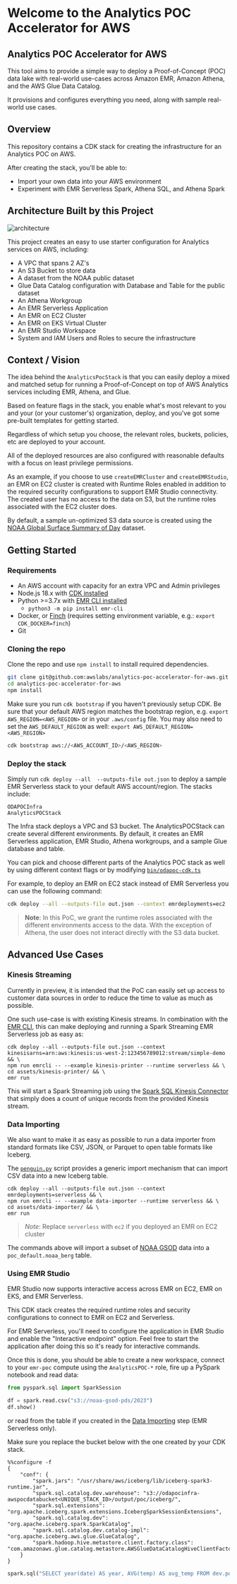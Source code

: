 # Welcome to the Analytics POC Accelerator for AWS

## Analytics POC Accelerator for AWS

This tool aims to provide a simple way to deploy a Proof-of-Concept (POC) data lake with real-world use-cases across
Amazon EMR, Amazon Athena, and the AWS Glue Data Catalog.

It provisions and configures everything you need, along with sample real-world use cases.

## Overview

This repository contains a CDK stack for creating the infrastructure for an Analytics POC on AWS.

After creating the stack, you'll be able to:

- Import your own data into your AWS environment
- Experiment with EMR Serverless Spark, Athena SQL, and Athena Spark

## Architecture Built by this Project

![architecture](img/AWSAnalyticsPOC.png)

This project creates an easy to use starter configuration for Analytics services on AWS, including:

- A VPC that spans 2 AZ's
- An S3 Bucket to store data
- A dataset from the NOAA public dataset
- Glue Data Catalog configuration with Database and Table for the public dataset
- An Athena Workgroup
- An EMR Serverless Application
- An EMR on EC2 Cluster
- An EMR on EKS Virtual Cluster
- An EMR Studio Workspace
- System and IAM Users and Roles to secure the infrastructure

## Context / Vision

The idea behind the `AnalyticsPocStack` is that you can easily deploy a mixed and matched setup for running a Proof-of-Concept on top of AWS Analytics services including EMR, Athena, and Glue.

Based on feature flags in the stack, you enable what's most relevant to you and your (or your customer's) organization, deploy, and you've got some pre-built templates for getting started.

Regardless of which setup you choose, the relevant roles, buckets, policies, etc are deployed to your account. 

All of the deployed resources are also configured with reasonable defaults with a focus on least privilege permissions.

As an example, if you choose to use `createEMRCluster` and  `createEMRStudio`, an EMR on EC2 cluster is created with 
Runtime Roles enabled in addition to the required security configurations to support EMR Studio connectivity.
The created user has no access to the data on S3, but the runtime roles associated with the EC2 cluster does.

By default, a sample un-optimized S3 data source is created using the [NOAA Global Surface Summary of Day](https://aws.amazon.com/marketplace/pp/prodview-yyq26ae3m6csk#usage) dataset.


## Getting Started

### Requirements

- An AWS account with capacity for an extra VPC and Admin privileges
- Node.js 18.x with [CDK installed](https://docs.aws.amazon.com/cdk/v2/guide/getting_started.html)
- Python >=3.7x with [EMR CLI installed](https://github.com/awslabs/amazon-emr-cli)
  - `python3 -m pip install emr-cli`
- Docker, or [Finch](https://github.com/runfinch/finch) (requires setting environment variable, e.g.: `export CDK_DOCKER=finch`)
- Git

### Cloning the repo

Clone the repo and use `npm install` to install required dependencies.

```bash
git clone git@github.com:awslabs/analytics-poc-accelerator-for-aws.git
cd analytics-poc-accelerator-for-aws
npm install
```

Make sure you run `cdk bootstrap` if you haven't previously setup CDK. Be sure that your default AWS region matches the bootstrap region, e.g. `export AWS_REGION=<AWS_REGION>` or in your `.aws/config` file. You may also need to set the `AWS_DEFAULT_REGION` as well: `export AWS_DEFAULT_REGION=<AWS_REGION>`

```bash
cdk bootstrap aws://<AWS_ACCOUNT_ID>/<AWS_REGION>
```

### Deploy the stack

Simply run `cdk deploy --all  --outputs-file out.json` to deploy a sample EMR Serverless stack to your default AWS account/region. The stacks include:

```
ODAPOCInfra
AnalyticsPOCStack
```

The Infra stack deploys a VPC and S3 bucket. The AnalyticsPOCStack can create several different environments. By default, it creates an EMR Serverless application, EMR Studio, Athena workgroups, and a sample Glue database and table.

You can pick and choose different parts of the Analytics POC stack as well by using different context flags or by modifying [`bin/odapoc-cdk.ts`](./bin/odapoc-cdk.ts)

For example, to deploy an EMR on EC2 stack instead of EMR Serverless you can use the following command:

```bash
cdk deploy --all --outputs-file out.json --context emrdeployments=ec2
```

> **Note**: In this PoC, we grant the runtime roles associated with the different environments access to the data. With the exception of Athena, the user does not interact directly with the S3 data bucket.

## Advanced Use Cases

### Kinesis Streaming

Currently in preview, it is intended that the PoC can easily set up access to customer data sources in order to reduce the time to value as much as possible.

One such use-case is with existing Kinesis streams. In combination with the [EMR CLI](https://github.com/awslabs/amazon-emr-cli), this can make deploying and running a Spark Streaming EMR Serverless job as easy as:

```
cdk deploy --all --outputs-file out.json --context kinesisarns=arn:aws:kinesis:us-west-2:123456789012:stream/simple-demo && \
npm run emrcli -- --example kinesis-printer --runtime serverless && \
cd assets/kinesis-printer/ && \
emr run
```

This will start a Spark Streaming job using the [Spark SQL Kinesis Connector](https://github.com/awslabs/spark-sql-kinesis-connector) that simply does a count of unique records from the provided Kinesis stream.

### Data Importing

We also want to make it as easy as possible to run a data importer from standard formats like CSV, JSON, or Parquet to open table formats like Iceberg.

The [`penguin.py`](./assets/data-importer/penguin.py) script provides a generic import mechanism that can import CSV data into a new Iceberg table.

```
cdk deploy --all --outputs-file out.json --context emrdeployments=serverless && \
npm run emrcli -- --example data-importer --runtime serverless && \
cd assets/data-importer/ && \
emr run
```

> *Note*: Replace `serverless` with `ec2` if you deployed an EMR on EC2 cluster

The commands above will import a subset of [NOAA GSOD](https://registry.opendata.aws/noaa-gsod/) data into a `poc_default.noaa_berg` table.

### Using EMR Studio

EMR Studio now supports interactive access across EMR on EC2, EMR on EKS, and EMR Serverless.

This CDK stack creates the required runtime roles and security configurations to connect to EMR on EC2 and Serverless.

For EMR Serverless, you'll need to configure the application in EMR Studio and enable the "Interactive endpoint" option.
Feel free to start the application after doing this so it's ready for interactive commands.

Once this is done, you should be able to create a new workspace, connect to your `emr-poc` compute using the `AnalyticsPOC-*` role, fire up a PySpark notebook and read data:

```python
from pyspark.sql import SparkSession

df = spark.read.csv("s3://noaa-gsod-pds/2023")
df.show()
```

or read from the table if you created in the [Data Importing](#data-importing) step (EMR Serverless only).

Make sure you replace the bucket below with the one created by your CDK stack.

```
%%configure -f
{
    "conf": {
        "spark.jars": "/usr/share/aws/iceberg/lib/iceberg-spark3-runtime.jar",
        "spark.sql.catalog.dev.warehouse": "s3://odapocinfra-awspocdatabucket<UNIQUE_STACK_ID>/output/poc/iceberg/",
        "spark.sql.extensions": "org.apache.iceberg.spark.extensions.IcebergSparkSessionExtensions",
        "spark.sql.catalog.dev": "org.apache.iceberg.spark.SparkCatalog",
        "spark.sql.catalog.dev.catalog-impl": "org.apache.iceberg.aws.glue.GlueCatalog",
        "spark.hadoop.hive.metastore.client.factory.class": "com.amazonaws.glue.catalog.metastore.AWSGlueDataCatalogHiveClientFactory"
    }
}
```

```python
spark.sql("SELECT year(date) AS year, AVG(temp) AS avg_temp FROM dev.poc_default.noaa_berg_seattle GROUP BY 1 ORDER BY 1 ASC").show()
```
